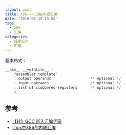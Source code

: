 ```yaml
---
layout: post
title: X86---汇编&内嵌汇编
date: '2019-05-15 10:58'
tags:
  - x86
  - 汇编
categories:
  - 程序设计
  - 汇编
---
```

基本格式：

``` asm
__asm__ __volatile__ (
    "assembler template"   
    : output operands                  /* optional */  
    : input operands                   /* optional */  
    : list of clobbered registers      /* optional */  
    );  
```
<!--more-->



## 参考

* [【转】GCC 嵌入汇编代码](https://www.cnblogs.com/whutzhou/articles/2638498.html)
* [linux中X86的内联汇编](http://blog.chinaunix.net/uid-21602837-id-1823631.html)
